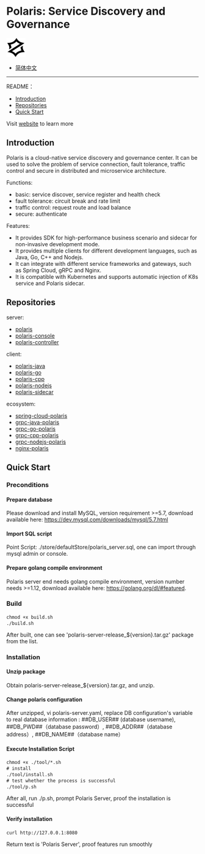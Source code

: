 # Polaris: Service Discovery and Governance

<img src="logo.png" width="10%" height="10%" />

* [简体中文](https://github.com/PolarisMesh/polaris/blob/master/README-zh.md)

---

README：

- [Introduction](#introduction)
- [Repositories](#repositories)
- [Quick Start](#quick-start)

Visit [website](https://polarismesh.cn) to learn more

## Introduction

Polaris is a cloud-native service discovery and governance center. It can be used to solve the problem of service connection, fault tolerance, traffic control and secure in distributed and microservice architecture.

Functions:

- basic: service discover, service register and health check
- fault tolerance: circuit break and rate limit
- traffic control: request route and load balance
- secure: authenticate

Features:

- It provides SDK for high-performance business scenario and sidecar for non-invasive development mode.
- It provides multiple clients for different development languages, such as Java, Go, C++ and Nodejs.
- It can integrate with different service frameworks and gateways, such as Spring Cloud, gRPC and Nginx.
- It is compatible with Kubernetes and supports automatic injection of K8s service and Polaris sidecar.

## Repositories

server:

- [polaris](https://github.com/PolarisMesh/polaris)
- [polaris-console](https://github.com/PolarisMesh/polaris-console)
- [polaris-controller](https://github.com/PolarisMesh/polaris-controller)

client:

- [polaris-java](https://github.com/PolarisMesh/polaris-java)
- [polaris-go](https://github.com/PolarisMesh/polaris-go)
- [polaris-cpp](https://github.com/PolarisMesh/polaris-cpp)
- [polaris-nodejs](https://github.com/PolarisMesh/polaris-nodejs)
- [polaris-sidecar](https://github.com/PolarisMesh/polaris-sidecar)

ecosystem:

- [spring-cloud-polaris](https://github.com/PolarisMesh/spring-cloud-polaris)
- [grpc-java-polaris](https://github.com/PolarisMesh/grpc-java-polaris)
- [grpc-go-polaris](https://github.com/PolarisMesh/grpc-go-polaris)
- [grpc-cpp-polaris](https://github.com/PolarisMesh/spring-cloud-polaris)
- [grpc-nodejs-polaris](https://github.com/PolarisMesh/grpc-nodejs-polaris)
- [nginx-polaris](https://github.com/PolarisMesh/nginx-polaris)

## Quick Start

### Preconditions

#### Prepare database 

Please download and install MySQL, version requirement >=5.7, download available here: 
https://dev.mysql.com/downloads/mysql/5.7.html

#### Import SQL script

Point Script: ./store/defaultStore/polaris_server.sql, one can import through mysql admin or console.

#### Prepare golang compile environment

Polaris server end needs golang compile environment, version number needs >=1.12, download available here: https://golang.org/dl/#featured.

### Build

````shell script
chmod +x build.sh
./build.sh
````
After built, one can see 'polaris-server-release_${version}.tar.gz' package from the list. 

### Installation

#### Unzip package

Obtain polaris-server-release_${version}.tar.gz, and unzip.

#### Change polaris configuration

After unzipped, vi polaris-server.yaml, replace DB configuration's variable to real database information
: ##DB_USER## (database username), ##DB_PWD##（database password）, ##DB_ADDR##（database address）, ##DB_NAME##（database name）

#### Execute Installation Script

````shell script
chmod +x ./tool/*.sh
# install
./tool/install.sh
# test whether the process is successful 
./tool/p.sh
````
After all, run ./p.sh, prompt Polaris Server, proof the installation is successful 

#### Verify installation

````shell script
curl http://127.0.0.1:8080
```` 
Return text is 'Polaris Server', proof features run smoothly 
